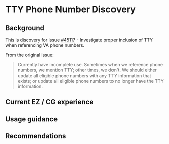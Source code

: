 # TTY Phone Number Discovery

## Background

This is discovery for issue [#45117](https://app.zenhub.com/workspaces/10-10-health-apps-5fff0cfd1462b6000e320fc7/issues/gh/department-of-veterans-affairs/va.gov-team/45117) - Investigate proper inclusion of TTY when referencing VA phone numbers.

From the original issue:

> Currently have incomplete use. Sometimes when we reference phone numbers, we mention TTY; other times, we don't. We should either update all eligible phone numbers with any TTY information that exists; or update all eligible phone numbers to no longer have the TTY information.

## Current EZ / CG experience

## Usage guidance

## Recommendations
